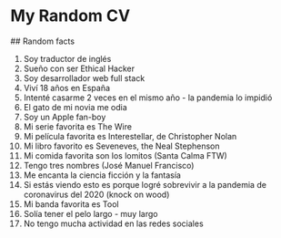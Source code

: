 # My Random CV

## Random facts

1. Soy traductor de inglés
2. Sueño con ser Ethical Hacker
3. Soy desarrollador web full stack
4. Viví 18 años en España
5. Intenté casarme 2 veces en el mismo año - la pandemia lo impidió
6. El gato de mi novia me odia
7. Soy un Apple fan-boy
8. Mi serie favorita es The Wire
9. Mi película favorita es Interestellar, de Christopher Nolan
10. Mi libro favorito es Seveneves, the Neal Stephenson
11. Mi comida favorita son los lomitos (Santa Calma FTW)
12. Tengo tres nombres (José Manuel Francisco)
13. Me encanta la ciencia ficción y la fantasía
14. Si estás viendo esto es porque logré sobrevivir a la pandemia de coronavirus del 2020 (knock on wood)
15. Mi banda favorita es Tool
16. Solía tener el pelo largo - muy largo
17. No tengo mucha actividad en las redes sociales
